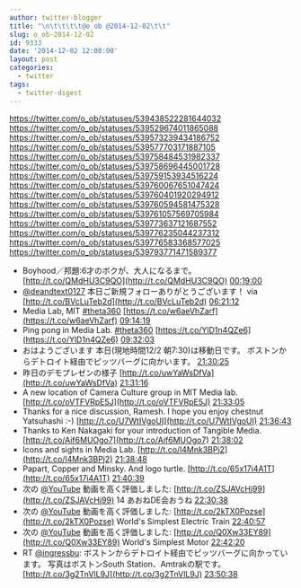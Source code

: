 ```yaml
---
author: twitter-blogger
title: "\n\t\t\t\t@o_ob @2014-12-02\t\t"
slug: o_ob-2014-12-02
id: 9333
date: '2014-12-02 12:00:00'
layout: post
categories:
  - twitter
tags:
  - twitter-digest
---
```


https://twitter.com/o_ob/statuses/539438522281644032 https://twitter.com/o_ob/statuses/539529674011865088 https://twitter.com/o_ob/statuses/539573239434186752 https://twitter.com/o_ob/statuses/539577703171887105 https://twitter.com/o_ob/statuses/539758484531982337 https://twitter.com/o_ob/statuses/539758696445001728 https://twitter.com/o_ob/statuses/539759153934516224 https://twitter.com/o_ob/statuses/539760067651047424 https://twitter.com/o_ob/statuses/539760401920294912 https://twitter.com/o_ob/statuses/539760594581475328 https://twitter.com/o_ob/statuses/539761057569705984 https://twitter.com/o_ob/statuses/539773637121687552 https://twitter.com/o_ob/statuses/539776235044237312 https://twitter.com/o_ob/statuses/539776583368577025 https://twitter.com/o_ob/statuses/539793771471589377  

*   Boyhood／邦題:6才のボクが、大人になるまで。 [http://t.co/QMdHU3C9QO](http://t.co/QMdHU3C9QO) [00:19:00](https://twitter.com/o_ob/statuses/539438522281644032)
*   [@deandtext0127](https://twitter.com/deandtext0127) 本日ご新規フォローありがとうございます！ via [http://t.co/BVcLuTeb2d](http://t.co/BVcLuTeb2d) [06:21:12](https://twitter.com/o_ob/statuses/539529674011865088)
*   Media Lab, MIT [#theta360](https://twitter.com/search?q=%23theta360&src=hash) [https://t.co/w6aeVhZarf](https://t.co/w6aeVhZarf) [09:14:19](https://twitter.com/o_ob/statuses/539573239434186752)
*   Ping pong in Media Lab. [#theta360](https://twitter.com/search?q=%23theta360&src=hash) [https://t.co/YlD1n4QZe6](https://t.co/YlD1n4QZe6) [09:32:03](https://twitter.com/o_ob/statuses/539577703171887105)
*   おはようございます 本日(現地時間12/2 朝7:30)は移動日です。 ボストンからデトロイト経由でピッツバーグに向かいます。 [21:30:25](https://twitter.com/o_ob/statuses/539758484531982337)
*   昨日のデモプレゼンの様子 [http://t.co/uwYaWsDfVa](http://t.co/uwYaWsDfVa) [21:31:16](https://twitter.com/o_ob/statuses/539758696445001728)
*   A new location of Camera Culture group in MIT Media lab. [http://t.co/oVTFVRpE5J](http://t.co/oVTFVRpE5J) [21:33:05](https://twitter.com/o_ob/statuses/539759153934516224)
*   Thanks for a nice discussion, Ramesh. I hope you enjoy chestnut Yatsuhashi :-) [http://t.co/U7WtIVgoUI](http://t.co/U7WtIVgoUI) [21:36:43](https://twitter.com/o_ob/statuses/539760067651047424)
*   Thanks to Ken Nakagaki for your introduction of Tangible Media. [http://t.co/Aif6MUOgo7](http://t.co/Aif6MUOgo7) [21:38:02](https://twitter.com/o_ob/statuses/539760401920294912)
*   Icons and sights in Media Lab. [http://t.co/l4Mnk3BPj2](http://t.co/l4Mnk3BPj2) [21:38:48](https://twitter.com/o_ob/statuses/539760594581475328)
*   Papart, Copper and Minsky. And logo turtle. [http://t.co/65x17i4A1T](http://t.co/65x17i4A1T) [21:40:39](https://twitter.com/o_ob/statuses/539761057569705984)
*   次の [@YouTube](https://twitter.com/YouTube) 動画を高く評価しました: [http://t.co/ZSJAVcHj99](http://t.co/ZSJAVcHj99) 14 あおねDE会おうね [22:30:38](https://twitter.com/o_ob/statuses/539773637121687552)
*   次の [@YouTube](https://twitter.com/YouTube) 動画を高く評価しました: [http://t.co/2kTX0Pozse](http://t.co/2kTX0Pozse) World's Simplest Electric Train [22:40:57](https://twitter.com/o_ob/statuses/539776235044237312)
*   次の [@YouTube](https://twitter.com/YouTube) 動画を高く評価しました: [http://t.co/Q0Xw33EY89](http://t.co/Q0Xw33EY89) World's Simplest Motor [22:42:20](https://twitter.com/o_ob/statuses/539776583368577025)
*   RT [@ingressbu](https://twitter.com/ingressbu): ボストンからデトロイト経由でピッツバーグに向かっています。 写真はボストンSouth Station、Amtrakの駅です。 [http://t.co/3g2TnVlL9J](http://t.co/3g2TnVlL9J) [23:50:38](https://twitter.com/o_ob/statuses/539793771471589377)